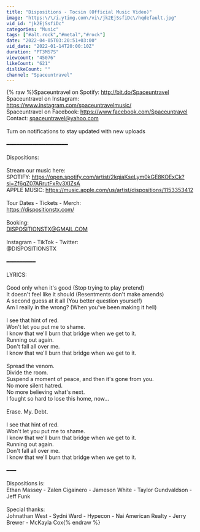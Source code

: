```yaml
---
title: "Dispositions - Tocsin (Official Music Video)"
image: "https:\/\/i.ytimg.com\/vi\/jk2EjSsfiDc\/hqdefault.jpg"
vid_id: "jk2EjSsfiDc"
categories: "Music"
tags: ["#alt.rock","#metal","#rock"]
date: "2022-04-05T03:20:51+03:00"
vid_date: "2022-01-14T20:00:10Z"
duration: "PT3M57S"
viewcount: "45076"
likeCount: "621"
dislikeCount: ""
channel: "Spaceuntravel"
---
```

{% raw %}Spaceuntravel on Spotify: <a rel="nofollow" target="blank" href="http://bit.do/Spaceuntravel">http://bit.do/Spaceuntravel</a><br />Spaceuntravel on Instagram: <a rel="nofollow" target="blank" href="https://www.instagram.com/spaceuntravelmusic/">https://www.instagram.com/spaceuntravelmusic/</a><br />Spaceuntravel on Facebook: <a rel="nofollow" target="blank" href="https://www.facebook.com/Spaceuntravel">https://www.facebook.com/Spaceuntravel</a><br />Contact: spaceuntravel@yahoo.com<br /><br />Turn on notifications to stay updated with new uploads<br /><br />━━━━━━━━━━━━━━━━━━━<br /><br />Dispositions:<br /><br />Stream our music here:<br />SPOTIFY: <a rel="nofollow" target="blank" href="https://open.spotify.com/artist/2kqiaKseLym0kGE8KOExCk?si=Zf6qZ07ARrutFxRv3XIZsA">https://open.spotify.com/artist/2kqiaKseLym0kGE8KOExCk?si=Zf6qZ07ARrutFxRv3XIZsA</a><br />APPLE MUSIC: <a rel="nofollow" target="blank" href="https://music.apple.com/us/artist/dispositions/1153353412">https://music.apple.com/us/artist/dispositions/1153353412</a><br /><br />Tour Dates - Tickets - Merch:<br /><a rel="nofollow" target="blank" href="https://dispositionstx.com/">https://dispositionstx.com/</a><br /><br />Booking:<br />DISPOSITIONSTX@GMAIL.COM <br /><br />Instagram - TikTok - Twitter:<br />@DISPOSITIONSTX <br /><br />━━━━━━━━━<br /><br />LYRICS:<br /><br />Good only when it's good (Stop trying to play pretend)<br />It doesn't feel like it should (Resentments don't make amends)<br />A second guess at it all (You better question yourself)<br />Am I really in the wrong? (When you've been making it hell)<br /><br />I see that hint of red.<br />Won't let you put me to shame.<br />I know that we'll burn that bridge when we get to it.<br />Running out again.<br />Don't fall all over me.<br />I know that we'll burn that bridge when we get to it.<br /><br />Spread the venom.<br />Divide the room.<br />Suspend a moment of peace, and then it's gone from you.<br />No more silent hatred.<br />No more believing what's next.<br />I fought so hard to lose this home, now...<br /><br />Erase. My. Debt.<br /><br />I see that hint of red.<br />Won't let you put me to shame.<br />I know that we'll burn that bridge when we get to it.<br />Running out again.<br />Don't fall all over me.<br />I know that we'll burn that bridge when we get to it.<br /><br />━━━<br /><br />Dispositions is:<br />Ethan Massey - Zalen Cigainero - Jameson White - Taylor Gundvaldson - Jeff Funk<br /><br />Special thanks:<br />Johnathan West - Sydni Ward - Hypecon  - Nai American Realty - Jerry Brewer - McKayla Cox{% endraw %}
